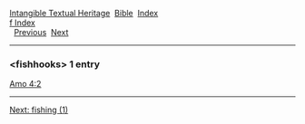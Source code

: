 [Intangible Textual Heritage](../../index)  [Bible](../index) 
[Index](index)   
[f Index](_f_)  
  [Previous](c04276)  [Next](c04278) 

------------------------------------------------------------------------

### &lt;fishhooks&gt; 1 entry

[Amo 4:2](../kjv/amo004.htm#002)  

------------------------------------------------------------------------

[Next: fishing (1)](c04278)
